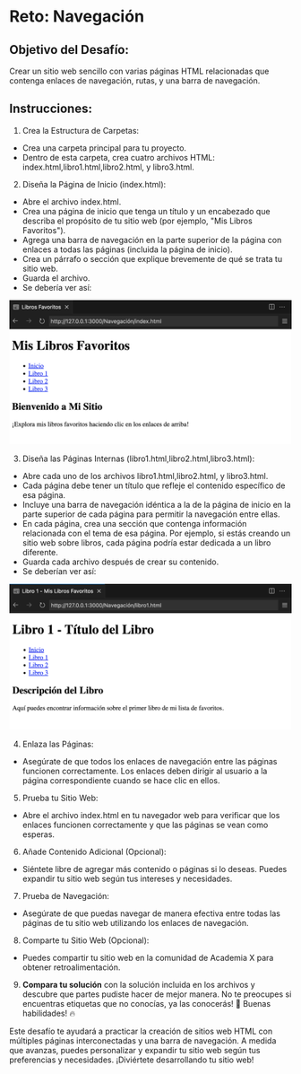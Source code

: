 # Reto: Navegación
## Objetivo del Desafío:

Crear un sitio web sencillo con varias páginas HTML relacionadas que contenga enlaces de navegación, rutas, y una barra de navegación.

## Instrucciones:

1. Crea la Estructura de Carpetas:

* Crea una carpeta principal para tu proyecto.
* Dentro de esta carpeta, crea cuatro archivos HTML: index.html,libro1.html,libro2.html, y libro3.html.

2. Diseña la Página de Inicio (index.html):

* Abre el archivo index.html.
* Crea una página de inicio que tenga un título y un encabezado que describa el propósito de tu sitio web (por ejemplo, "Mis Libros Favoritos").
* Agrega una barra de navegación en la parte superior de la página con enlaces a todas las páginas (incluida la página de inicio).
* Crea un párrafo o sección que explique brevemente de qué se trata tu sitio web.
* Guarda el archivo.
* Se debería ver así:

![Primera Imagen](https://raw.githubusercontent.com/fernando-feijoo/Practicas-Academia-X/master/HTML/Reto-Navegacion/Imagen-Uno.webp)

3. Diseña las Páginas Internas (libro1.html,libro2.html,libro3.html):

* Abre cada uno de los archivos libro1.html,libro2.html, y libro3.html.
* Cada página debe tener un título que refleje el contenido específico de esa página.
* Incluye una barra de navegación idéntica a la de la página de inicio en la parte superior de cada página para permitir la navegación entre ellas.
* En cada página, crea una sección que contenga información relacionada con el tema de esa página. Por ejemplo, si estás creando un sitio web sobre libros, cada página podría estar dedicada a un libro diferente.
* Guarda cada archivo después de crear su contenido.
* Se deberían ver así:

![Segunda Imagen](https://raw.githubusercontent.com/fernando-feijoo/Practicas-Academia-X/master/HTML/Reto-Navegacion/Imagen-Dos.webp)

4. Enlaza las Páginas:

* Asegúrate de que todos los enlaces de navegación entre las páginas funcionen correctamente. Los enlaces deben dirigir al usuario a la página correspondiente cuando se hace clic en ellos.

5. Prueba tu Sitio Web:

* Abre el archivo index.html en tu navegador web para verificar que los enlaces funcionen correctamente y que las páginas se vean como esperas.

6. Añade Contenido Adicional (Opcional):

* Siéntete libre de agregar más contenido o páginas si lo deseas. Puedes expandir tu sitio web según tus intereses y necesidades.

7. Prueba de Navegación:

* Asegúrate de que puedas navegar de manera efectiva entre todas las páginas de tu sitio web utilizando los enlaces de navegación.

8. Comparte tu Sitio Web (Opcional):

* Puedes compartir tu sitio web en la comunidad de Academia X para obtener retroalimentación.

9. **Compara tu solución** con la solución incluida en los archivos y descubre que partes pudiste hacer de mejor manera. No te preocupes si encuentras etiquetas que no conocías, ya las conocerás! 🙌 Buenas habilidades! 🔥 

Este desafío te ayudará a practicar la creación de sitios web HTML con múltiples páginas interconectadas y una barra de navegación. A medida que avanzas, puedes personalizar y expandir tu sitio web según tus preferencias y necesidades. ¡Diviértete desarrollando tu sitio web!
